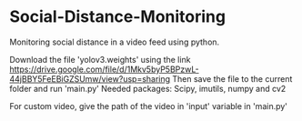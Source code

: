 # Social-Distance-Monitoring
Monitoring social distance in a video feed using python.

Download the file 'yolov3.weights' using the link   https://drive.google.com/file/d/1Mkv5byP5BPzwL-44jBBY5FeEBiGZSUmw/view?usp=sharing
Then save the file to the current folder and run 'main.py'
Needed packages: Scipy, imutils, numpy and cv2

For custom video, give the path of the video in 'input' variable in 'main.py'
